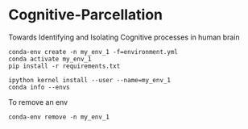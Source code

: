 # Cognitive-Parcellation
Towards Identifying and Isolating Cognitive processes in human brain

```
conda-env create -n my_env_1 -f=environment.yml
conda activate my_env_1
pip install -r requirements.txt 

ipython kernel install --user --name=my_env_1
conda info --envs

```

To remove an env
```
conda-env remove -n my_env_1

```
